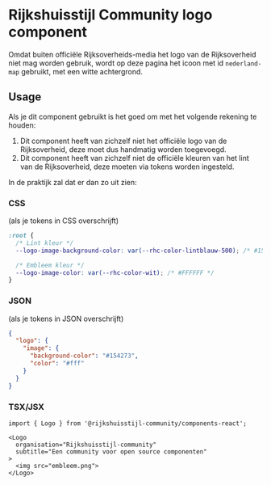 <!-- @license CC0-1.0 -->

# Rijkshuisstijl Community logo component

Omdat buiten officiële Rijksoverheids-media het logo van de Rijksoverheid niet mag worden gebruik, wordt op deze pagina het icoon met id `nederland-map` gebruikt, met een witte achtergrond.

## Usage

Als je dit component gebruikt is het goed om met het volgende rekening te houden:

1. Dit component heeft van zichzelf niet het officiële logo van de Rijksoverheid, deze moet dus handmatig worden toegevoegd.
2. Dit component heeft van zichzelf niet de officiële kleuren van het lint van de Rijksoverheid, deze moeten via tokens worden ingesteld.

In de praktijk zal dat er dan zo uit zien:

### CSS

(als je tokens in CSS overschrijft)

```css
:root {
  /* Lint kleur */
  --logo-image-background-color: var(--rhc-color-lintblauw-500); /* #154273 */

  /* Embleem kleur */
  --logo-image-color: var(--rhc-color-wit); /* #FFFFFF */
}
```

### JSON

(als je tokens in JSON overschrijft)

```json
{
  "logo": {
    "image": {
      "background-color": "#154273",
      "color": "#fff"
    }
  }
}
```

### TSX/JSX

```tsx
import { Logo } from '@rijkshuisstijl-community/components-react';

<Logo
  organisation="Rijkshuisstijl-community"
  subtitle="Een community voor open source componenten"
>
  <img src="embleem.png">
</Logo>
```
